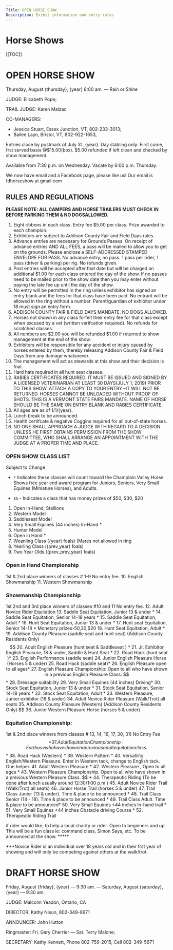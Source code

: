```yaml
---
Title: OPEN HORSE SHOW
Description: Exibit information and entry rules
---
```


# Horse Shows
[[TOC]]



# OPEN HORSE SHOW

Thursday, August {thursday}, {year} 8:00 am. — Rain or Shine 

JUDGE: Elizabeth Pope; 

TRAIL JUDGE: Karen Malzac

CO-MANAGERS: 
- Jessica Stuart, Essex Junction, VT, 802-233-3013; 
- Bailee Layn, Bristol, VT, 802-922-1653,

Entries close by postmark of July 31, {year}.
Day stabling only: First come, frst served basis @$15.00(box). 
$5.00 refunded if left clean and checked by show management.

Available from 7:30 p.m. on Wednesday. Vacate by 6:00 p.m. Thursday.

We now have email and a Facebook page, please like us! Our email is
fdhorseshow at gmail.com


## RULES AND REGULATIONS
**PLEASE NOTE: ALL CAMPERS AND HORSE TRAILERS MUST CHECK IN BEFORE
PARKING THEM & NO DOGSALLOWED.**

1. Eight ribbons in each class. Entry fee $5.00 per class. Prize awarded to each champion.
2. Exhibitors are subject to Addison County Fair and Field Days rules.
3. Advance entries are necessary for Grounds Passes. On receipt of advance entries
AND ALL FEES, a pass will be mailed to allow you to get on the grounds. Please
enclose a SELF-ADDRESSED STAMPED ENVELOPE FOR PASS. No advance entry, no
pass. 1 pass per rider, 1 pass (driver & parking) per rig. No refunds given.
4. Post entries will be accepted after that date but will be charged an additional $1.00 for
each class entered the day of the show. If no passes need to be mailed prior to the show
date then you may enter without paying the late fee up until the day of the show.
5. No entry will be permitted in the ring unless exhibitor has signed an entry blank and
the fees for that class have been paid. No entrant will be allowed in the ring without a
number. Parent/guardian of exhibitor under 18 must sign an entry form.
6. ADDISON COUNTY FAIR & FIELD DAYS MANDATE. NO DOGS ALLOWED.
7. Horses not shown in any class forfeit their entry fee for that class except when excused
by a vet (written verifcation required). No refunds for scratched classes.
8. All numbers are $2.00 you will be refunded $1.00 if returned to show management at
the end of the show.
9. Exhibitors will be responsible for any accident or injury caused by horses entered by
them, thereby releasing Addison County Fair & Field Days from any damage whatsoever.
10. The management will act as stewards at this show and their decision is fnal.
11. Hard hats required in all hunt seat classes.
12. RABIES CERTIFICATES REQUIRED. IT MUST BE ISSUED AND SIGNED BY A LICENSED
VETERINARIAN AT LEAST 30 DAYS(JULY 1, 2019) PRIOR TO THIS SHOW. ATTACH A COPY
TO YOUR ENTRY –IT WILL NOT BE RETURNED. HORSES CANNOT BE UNLOADED WITHOUT
PROOF OF SHOTS. THIS IS A VERMONT STATE FAIRS MANDATE. NAME OF HORSE SHOULD
BE THE SAME ON ENTRY BLANK AND RABIES CERTIFICATE.
13. All ages are as of 1/1/{year}.
14. Lunch break to be announced.
15. Health certifcate & negative Coggins required for all out-of-state horses.
16. NO ONE SHALL APPROACH A JUDGE WITH REGARD TO A DECISION UNLESS
HE FIRST OBTAINS PERMISSION FROM THE SHOW COMMITTEE, WHO SHALL
ARRANGE AN APPOINTMENT WITH THE JUDGE AT A PROPER TIME AND PLACE.

### OPEN SHOW CLASS LIST
Subject to Change

- `*` Indicates these classes will count toward the Champlain Valley Horse Shows free year end
award program for Juniors, Seniors, Very Small Equines (Miniature Horses), and Adults.

- `$$` - Indicates a class that has money prizes of $50, $30, $20



1. Open In-Hand, Stallions
2. Western Model
3. Saddleseat Model
4. Very Small Equines (44 inches) In-Hand *
5. Hunter Model
6. Open in Hand *
7. Weanling Class ({year} foals) (Mares not allowed in ring
8. Yearling Class ({prev_year} foals)
9. Two Year Olds ({prev_prev_year} foals) 

### Open in Hand Championship
1st & 2nd place winners of classes # 1-9 No entry fee.
10. English Showmanship
11. Western Showmanship
### Showmanship Championship
1st 2nd and 3rd place winners of classes #10 and 11 No entry fee.
12. Adult Novice Rider Equitation
13. Saddle Seat Equitation, Junior 13 & under *
14. Saddle Seat Equitation, Senior 14-18 years *
15. Saddle Seat Equitation, Adult *
16. Hunt Seat Equitation, Junior 13 & under *
17. Hunt seat Equitation, Senior 14-18 * Monetary prizes-$50,$30,$20
18. Hunt Seat Equitation, Adult *
19. Addison County Pleasure (saddle seat and hunt seat) (Addison County Residents Only) $$
20. Adult English Pleasure (hunt seat & Saddleseat ) *
21. Jr. Exhibitor English Pleasure, 18 & under, Saddle & Hunt Seat *
22. Road Hack (hunt seat )*
23. English Performance (saddle seat)
24. Junior English Pleasure Horse (Horses 5 & under)
25. Road Hack (saddle seat)*
26. English Pleasure open to all ages*
27. English Pleasure Championship: Open to all who have shown in a previous English Pleasure Class. $$ *
28. Dressage suitability
29. Very Small Equines (44 inches) Driving*
30. Stock Seat Equitation, Junior 13 & under *
31. Stock Seat Equitation, Senior 14-18 years *
32. Stock Seat Equitation, Adult *
33. Western Pleasure, Junior exhibitor (18 & under)
34. Adult Novice Rider Pleasure (Walk/Trot) all seats
35. Addison County Pleasure (Western) (Addison County Residents Only) $$ 
36. Junior Western Pleasure Horse (horses 5 & under)
### Equitation Championship:
1st & 2nd place winners from classes # 13, 14, 16, 17, 30, 31) No Entry Fee $$ *
37. Adult Equitation Championship: For those who have shown in a previous adult equitation class. $$ *
38. Road Hack (Western) *
39. Western Pattern *
40. Versatility English/Western Pleasure. Enter in Western tack, change to English tack. One helper.
41. Adult Western Pleasure *
42. Western Pleasure , Open to all ages *
43. Western Pleasure Championship. Open to all who have shown in a previous Western Pleasure Class. $$ *
44. Therapeutic Riding (To be done after lunch usually around 12:30/1:00 p.m.)
45. Adult Novice Rider Trail (Walk/Trot) all seats)
46. Junior Horse Trail (horses 5 & under)
47. Trail Class Junior (13 & under). Time & place to be announced *
48. Trail Class Senior (14 - 18). Time & place to be announced *
49. Trail Class Adult. Time & place to be announced*
50. Very Small Equines <44 inches In-hand trail *
51. Very Small Equines <44 inches Obstacle driving Course *
52. Therapeutic Riding Trail

if rider would like, to help a local charity or rider. Open to beginners and up. This will be
a fun class ie: command class, Simon Says, etc. To be announced at the show. *****

***Novice Rider is an individual over 18 years old and in their frst year of showing and will only
be competing against others at the walk/trot.


# DRAFT HORSE SHOW

Friday, August {friday}, {year} — 9:30 am. — Saturday, August {saturday}, {year} — 9:30 am.

JUDGE: Malcolm Yeadon, Ontario, CA  

DIRECTOR: Kathy Nisun, 802-349-8971

ANNOUNCER: John Hutton

Ringmaster: Fri. Gary Cherrier — Sat. Terry Malone; 

SECRETARY: Kathy Kennett, Phone 802-759-2015, Cell 802-349-5671
